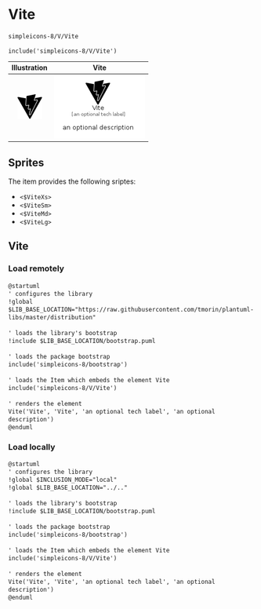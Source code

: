 # Vite


```text
simpleicons-8/V/Vite
```

```text
include('simpleicons-8/V/Vite')
```



| Illustration | Vite |
| :---: | :---: |
| ![illustration for Illustration](../../simpleicons-8/V/Vite.png) | ![illustration for Vite](../../simpleicons-8/V/Vite.Local.png) |



## Sprites
The item provides the following sriptes:

- `<$ViteXs>`
- `<$ViteSm>`
- `<$ViteMd>`
- `<$ViteLg>`





## Vite

### Load remotely
```plantuml
@startuml
' configures the library
!global $LIB_BASE_LOCATION="https://raw.githubusercontent.com/tmorin/plantuml-libs/master/distribution"

' loads the library's bootstrap
!include $LIB_BASE_LOCATION/bootstrap.puml

' loads the package bootstrap
include('simpleicons-8/bootstrap')

' loads the Item which embeds the element Vite
include('simpleicons-8/V/Vite')

' renders the element
Vite('Vite', 'Vite', 'an optional tech label', 'an optional description')
@enduml
```

### Load locally
```plantuml
@startuml
' configures the library
!global $INCLUSION_MODE="local"
!global $LIB_BASE_LOCATION="../.."

' loads the library's bootstrap
!include $LIB_BASE_LOCATION/bootstrap.puml

' loads the package bootstrap
include('simpleicons-8/bootstrap')

' loads the Item which embeds the element Vite
include('simpleicons-8/V/Vite')

' renders the element
Vite('Vite', 'Vite', 'an optional tech label', 'an optional description')
@enduml
```


